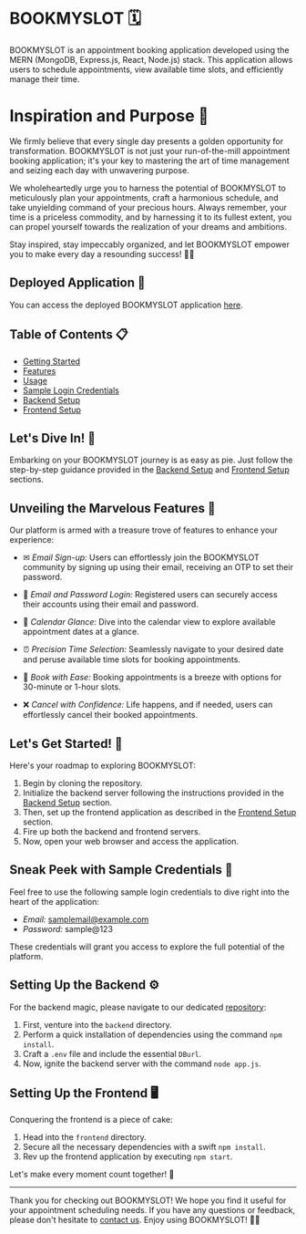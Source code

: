 # BOOKMYSLOT 🗓

BOOKMYSLOT is an appointment booking application developed using the MERN (MongoDB, Express.js, React, Node.js) stack. This application allows users to schedule appointments, view available time slots, and efficiently manage their time.


# Inspiration and Purpose 🌟
We firmly believe that every single day presents a golden opportunity for transformation. BOOKMYSLOT is not just your run-of-the-mill appointment booking application; it's your key to mastering the art of time management and seizing each day with unwavering purpose.

We wholeheartedly urge you to harness the potential of BOOKMYSLOT to meticulously plan your appointments, craft a harmonious schedule, and take unyielding command of your precious hours. Always remember, your time is a priceless commodity, and by harnessing it to its fullest extent, you can propel yourself towards the realization of your dreams and ambitions.

Stay inspired, stay impeccably organized, and let BOOKMYSLOT empower you to make every day a resounding success! 💪✨

## Deployed Application 🚀

You can access the deployed BOOKMYSLOT application [here](https://bookmyslot.netlify.app/).

## Table of Contents 📋
- [Getting Started](#getting-started)
- [Features](#features)
- [Usage](#usage)
- [Sample Login Credentials](#sample-login-credentials)
- [Backend Setup](#backend-setup)
- [Frontend Setup](#frontend-setup)
## Let's Dive In! 🚀 

Embarking on your BOOKMYSLOT journey is as easy as pie. Just follow the step-by-step guidance provided in the [Backend Setup](#backend-setup) and [Frontend Setup](#frontend-setup) sections.

## Unveiling the Marvelous Features 🌟 

Our platform is armed with a treasure trove of features to enhance your experience:

- ✉ *Email Sign-up:* Users can effortlessly join the BOOKMYSLOT community by signing up using their email, receiving an OTP to set their password.

- 🔐 *Email and Password Login:* Registered users can securely access their accounts using their email and password.

- 📅 *Calendar Glance:* Dive into the calendar view to explore available appointment dates at a glance.

- ⏰ *Precision Time Selection:* Seamlessly navigate to your desired date and peruse available time slots for booking appointments.

- 📆 *Book with Ease:* Booking appointments is a breeze with options for 30-minute or 1-hour slots.

- ❌ *Cancel with Confidence:* Life happens, and if needed, users can effortlessly cancel their booked appointments.

## Let's Get Started! 📝 

Here's your roadmap to exploring BOOKMYSLOT:

1. Begin by cloning the repository.
2. Initialize the backend server following the instructions provided in the [Backend Setup](#backend-setup) section.
3. Then, set up the frontend application as described in the [Frontend Setup](#frontend-setup) section.
4. Fire up both the backend and frontend servers.
5. Now, open your web browser and access the application.

## Sneak Peek with Sample Credentials 🔐 

Feel free to use the following sample login credentials to dive right into the heart of the application:

- *Email:* samplemail@example.com
- *Password:* sample@123

These credentials will grant you access to explore the full potential of the platform.

## Setting Up the Backend ⚙ 

For the backend magic, please navigate to our dedicated [repository](https://github.com/saitejarailla/backend):

1. First, venture into the `backend` directory.
2. Perform a quick installation of dependencies using the command `npm install`.
3. Craft a `.env` file and include the essential `DBurl`.
4. Now, ignite the backend server with the command `node app.js`.

## Setting Up the Frontend 🖥 

Conquering the frontend is a piece of cake:

1. Head into the `frontend` directory.
2. Secure all the necessary dependencies with a swift `npm install`.
3. Rev up the frontend application by executing `npm start`.

Let's make every moment count together! 🌟


---

Thank you for checking out BOOKMYSLOT! We hope you find it useful for your appointment scheduling needs. If you have any questions or feedback, please don't hesitate to [contact us](mailto:bookmyslot@gmail.com). Enjoy using BOOKMYSLOT! 📅🚀
